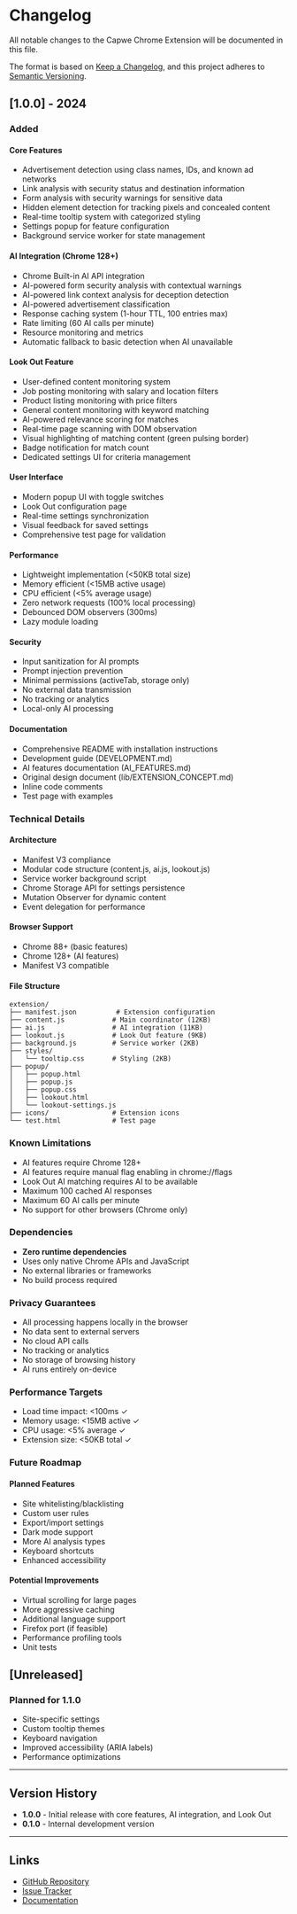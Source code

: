 # Changelog

All notable changes to the Capwe Chrome Extension will be documented in this file.

The format is based on [Keep a Changelog](https://keepachangelog.com/en/1.0.0/),
and this project adheres to [Semantic Versioning](https://semver.org/spec/v2.0.0.html).

## [1.0.0] - 2024

### Added

#### Core Features
- Advertisement detection using class names, IDs, and known ad networks
- Link analysis with security status and destination information
- Form analysis with security warnings for sensitive data
- Hidden element detection for tracking pixels and concealed content
- Real-time tooltip system with categorized styling
- Settings popup for feature configuration
- Background service worker for state management

#### AI Integration (Chrome 128+)
- Chrome Built-in AI API integration
- AI-powered form security analysis with contextual warnings
- AI-powered link context analysis for deception detection
- AI-powered advertisement classification
- Response caching system (1-hour TTL, 100 entries max)
- Rate limiting (60 AI calls per minute)
- Resource monitoring and metrics
- Automatic fallback to basic detection when AI unavailable

#### Look Out Feature
- User-defined content monitoring system
- Job posting monitoring with salary and location filters
- Product listing monitoring with price filters
- General content monitoring with keyword matching
- AI-powered relevance scoring for matches
- Real-time page scanning with DOM observation
- Visual highlighting of matching content (green pulsing border)
- Badge notification for match count
- Dedicated settings UI for criteria management

#### User Interface
- Modern popup UI with toggle switches
- Look Out configuration page
- Real-time settings synchronization
- Visual feedback for saved settings
- Comprehensive test page for validation

#### Performance
- Lightweight implementation (<50KB total size)
- Memory efficient (<15MB active usage)
- CPU efficient (<5% average usage)
- Zero network requests (100% local processing)
- Debounced DOM observers (300ms)
- Lazy module loading

#### Security
- Input sanitization for AI prompts
- Prompt injection prevention
- Minimal permissions (activeTab, storage only)
- No external data transmission
- No tracking or analytics
- Local-only AI processing

#### Documentation
- Comprehensive README with installation instructions
- Development guide (DEVELOPMENT.md)
- AI features documentation (AI_FEATURES.md)
- Original design document (lib/EXTENSION_CONCEPT.md)
- Inline code comments
- Test page with examples

### Technical Details

#### Architecture
- Manifest V3 compliance
- Modular code structure (content.js, ai.js, lookout.js)
- Service worker background script
- Chrome Storage API for settings persistence
- Mutation Observer for dynamic content
- Event delegation for performance

#### Browser Support
- Chrome 88+ (basic features)
- Chrome 128+ (AI features)
- Manifest V3 compatible

#### File Structure
```
extension/
├── manifest.json          # Extension configuration
├── content.js            # Main coordinator (12KB)
├── ai.js                 # AI integration (11KB)
├── lookout.js            # Look Out feature (9KB)
├── background.js         # Service worker (2KB)
├── styles/
│   └── tooltip.css       # Styling (2KB)
├── popup/
│   ├── popup.html
│   ├── popup.js
│   ├── popup.css
│   ├── lookout.html
│   └── lookout-settings.js
├── icons/                # Extension icons
└── test.html             # Test page
```

### Known Limitations

- AI features require Chrome 128+
- AI features require manual flag enabling in chrome://flags
- Look Out AI matching requires AI to be available
- Maximum 100 cached AI responses
- Maximum 60 AI calls per minute
- No support for other browsers (Chrome only)

### Dependencies

- **Zero runtime dependencies**
- Uses only native Chrome APIs and JavaScript
- No external libraries or frameworks
- No build process required

### Privacy Guarantees

- All processing happens locally in the browser
- No data sent to external servers
- No cloud API calls
- No tracking or analytics
- No storage of browsing history
- AI runs entirely on-device

### Performance Targets

- Load time impact: <100ms ✓
- Memory usage: <15MB active ✓
- CPU usage: <5% average ✓
- Extension size: <50KB total ✓

### Future Roadmap

#### Planned Features
- Site whitelisting/blacklisting
- Custom user rules
- Export/import settings
- Dark mode support
- More AI analysis types
- Keyboard shortcuts
- Enhanced accessibility

#### Potential Improvements
- Virtual scrolling for large pages
- More aggressive caching
- Additional language support
- Firefox port (if feasible)
- Performance profiling tools
- Unit tests

## [Unreleased]

### Planned for 1.1.0
- Site-specific settings
- Custom tooltip themes
- Keyboard navigation
- Improved accessibility (ARIA labels)
- Performance optimizations

---

## Version History

- **1.0.0** - Initial release with core features, AI integration, and Look Out
- **0.1.0** - Internal development version

---

## Links

- [GitHub Repository](https://github.com/briansbrian/Capwe)
- [Issue Tracker](https://github.com/briansbrian/Capwe/issues)
- [Documentation](DEVELOPMENT.md)
